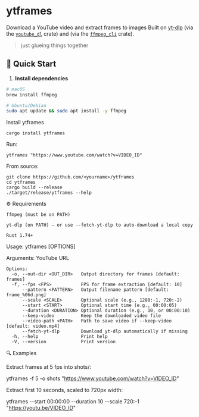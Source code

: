 # ytframes

Download a YouTube video and extract frames to images 
Built on [yt-dlp](https://github.com/yt-dlp/yt-dlp) (via the [`youtube_dl`](https://crates.io/crates/youtube_dl) crate) and (via the [`ffmpeg_cli`](https://crates.io/crates/ffmpeg_cli) crate).

> just glueing things together 


## 🚀 Quick Start

1. **Install dependencies**

```bash
# macOS
brew install ffmpeg

# Ubuntu/Debian
sudo apt update && sudo apt install -y ffmpeg
```

Install ytframes

```
cargo install ytframes
```

Run:
```
ytframes "https://www.youtube.com/watch?v=VIDEO_ID"
```


From source:

```
git clone https://github.com/<yourname>/ytframes
cd ytframes
cargo build --release
./target/release/ytframes --help
```

⚙️ Requirements
```
ffmpeg (must be on PATH)

yt-dlp (on PATH) — or use --fetch-yt-dlp to auto-download a local copy

Rust 1.74+
```




Usage: ytframes [OPTIONS] <URL>

Arguments:
  <URL>  YouTube URL

```
Options:
  -o, --out-dir <OUT_DIR>   Output directory for frames [default: frames]
  -f, --fps <FPS>           FPS for frame extraction [default: 10]
      --pattern <PATTERN>   Output filename pattern [default: frame_%06d.png]
      --scale <SCALE>       Optional scale (e.g., 1280:-1, 720:-2)
      --start <START>       Optional start time (e.g., 00:00:05)
      --duration <DURATION> Optional duration (e.g., 10, or 00:00:10)
      --keep-video          Keep the downloaded video file
      --video-path <PATH>   Path to save video if --keep-video [default: video.mp4]
      --fetch-yt-dlp        Download yt-dlp automatically if missing
  -h, --help                Print help
  -V, --version             Print version

```


🔍 Examples

Extract frames at 5 fps into shots/:

ytframes -f 5 -o shots "https://www.youtube.com/watch?v=VIDEO_ID"


Extract first 10 seconds, scaled to 720px width:

ytframes --start 00:00:00 --duration 10 --scale 720:-1 "https://youtu.be/VIDEO_ID"
